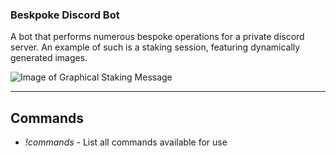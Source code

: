### Beskpoke Discord Bot

A bot that performs numerous bespoke operations for a private discord server. An example of such is a staking session, featuring dynamically generated images.

![Image of Graphical Staking Message](https://i.imgur.com/GVNbukq.png)

----------

## Commands
* _!commands_ - List all commands available for use
